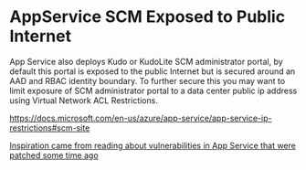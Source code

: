 # AppService SCM Exposed to Public Internet

App Service also deploys Kudo or KudoLite SCM administrator portal, by default this portal is exposed to the public Internet but is secured around an AAD and RBAC identity boundary. To further secure this you may want to limit exposure of SCM administrator portal to a data center public ip address using Virtual Network ACL Restrictions.

https://docs.microsoft.com/en-us/azure/app-service/app-service-ip-restrictions#scm-site

[Inspiration came from reading about vulnerabilities in App Service that were patched some time ago](https://www.intezer.com/blog/cloud-security/kud-i-enter-your-server-new-vulnerabilities-in-microsoft-azure/ "Inspiration came from reading about vulnerabilities in App Service that were patched some time ago")
